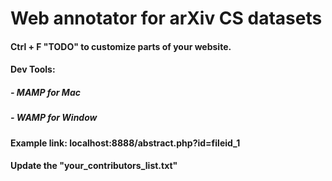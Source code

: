 # Web annotator for arXiv CS datasets
#### Ctrl + F "TODO" to customize parts of your website.
#### Dev Tools: 
##### - MAMP for Mac
##### - WAMP for Window
#### Example link: localhost:8888/abstract.php?id=fileid_1
#### Update the "your_contributors_list.txt"
